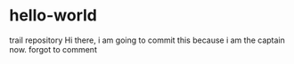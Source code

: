 # hello-world
trail repository
Hi there, i am going to commit this because i am the captain now. 
forgot to comment       
